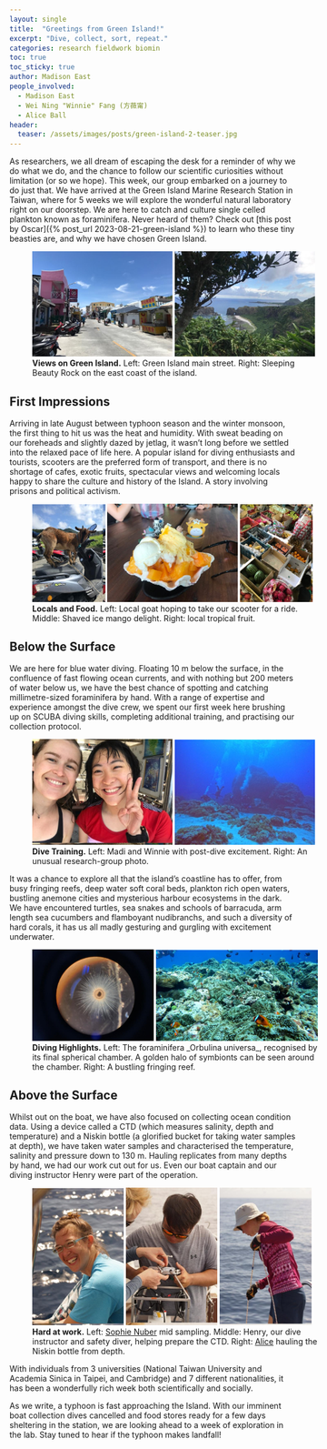 ```yaml
---
layout: single
title:  "Greetings from Green Island!"
excerpt: "Dive, collect, sort, repeat."
categories: research fieldwork biomin
toc: true
toc_sticky: true
author: Madison East
people_involved:
  - Madison East
  - Wei Ning "Winnie" Fang (方薇甯)
  - Alice Ball
header:
  teaser: /assets/images/posts/green-island-2-teaser.jpg
---
```


As researchers, we all dream of escaping the desk for a reminder of why we do what we do, and the chance to follow our scientific curiosities without limitation (or so we hope). This week, our group embarked on a journey to do just that. We have arrived at the Green Island Marine Research Station in Taiwan, where for 5 weeks we will explore the wonderful natural laboratory right on our doorstep. We are here to catch and culture single celled plankton known as foraminifera. Never heard of them? Check out [this post by Oscar]({% post_url 2023-08-21-green-island %}) to learn who these tiny beasties are, and why we have chosen Green Island.

<figure style="width: 100%" class="align-center">
  <img src="/assets/images/posts/green-island-2-firstimpressions-1.jpg" alt="Madi and Winnie excited about diving." style="width:49%">
  <img src="/assets/images/posts/green-island-2-firstimpressions-2.jpg" alt="A group photo of divers underwater." style="width:49%">
  <figcaption>
  <strong> Views on Green Island.</strong> Left: Green Island main street. Right: Sleeping Beauty Rock on the east coast of the island.
  </figcaption>
</figure>

## First Impressions

Arriving in late August between typhoon season and the winter monsoon, the first thing to hit us was the heat and humidity. With sweat beading on our foreheads and slightly dazed by jetlag, it wasn’t long before we settled into the relaxed pace of life here. A popular island for diving enthusiasts and tourists, scooters are the preferred form of transport, and there is no shortage of cafes, exotic fruits, spectacular views and welcoming locals happy to share the culture and history of the Island. A story involving prisons and political activism.

<figure style="width: 100%" class="align-center">
  <img src="/assets/images/posts/green-island-2-firstimpressions-3.jpg" alt="Madi and Winnie excited about diving." style="width:25.5%">
  <img src="/assets/images/posts/green-island-2-firstimpressions-4.jpg" alt="A group photo of divers underwater." style="width:45.54%">
  <img src="/assets/images/posts/green-island-2-firstimpressions-5.jpg" alt="A group photo of divers underwater." style="width:25.5%">
  <figcaption>
  <strong> Locals and Food.</strong> Left: Local goat hoping to take our scooter for a ride. Middle: Shaved ice mango delight. Right: local tropical fruit.
  </figcaption>
</figure>

## Below the Surface

We are here for blue water diving. Floating 10 m below the surface, in the confluence of fast flowing ocean currents, and with nothing but 200 meters of water below us, we have the best chance of spotting and catching millimetre-sized foraminifera by hand. With a range of expertise and experience amongst the dive crew, we spent our first week here brushing up on SCUBA diving skills, completing additional training, and practising our collection protocol.

<figure style="width: 100%" class="align-center">
  <img src="/assets/images/posts/green-island-2-diving-1.jpg" alt="Madi and Winnie excited about diving." style="width:49%">
  <img src="/assets/images/posts/green-island-2-diving-2.jpg" alt="A group photo of divers underwater." style="width:49%">
  <figcaption>
  <strong>Dive Training.</strong> Left: Madi and Winnie with post-dive excitement. Right: An unusual research-group photo.
  </figcaption>
</figure>

It was a chance to explore all that the island’s coastline has to offer, from busy fringing reefs, deep water soft coral beds, plankton rich open waters, bustling anemone cities and mysterious harbour ecosystems in the dark. We have encountered turtles, sea snakes and schools of barracuda, arm length sea cucumbers and flamboyant nudibranchs, and such a diversity of hard corals, it has us all madly gesturing and gurgling with excitement underwater.

<figure style="width: 100%" class="align-center">
  <img src="/assets/images/posts/green-island-2-diving-3.jpg" alt="Madi and Winnie excited about diving." style="width:42.5%">
  <img src="/assets/images/posts/green-island-2-diving-4.jpg" alt="A group photo of divers underwater." style="width:56.5%">
  <figcaption>
  <strong>Diving Highlights.</strong>  Left: The foraminifera _Orbulina universa_, recognised by its final spherical chamber. A golden halo of symbionts can be seen around the chamber. Right: A bustling fringing reef.
  </figcaption>
</figure>

## Above the Surface

Whilst out on the boat, we have also focused on collecting ocean condition data. Using a device called a CTD (which measures salinity, depth and temperature) and a Niskin bottle (a glorified bucket for taking water samples at depth), we have taken water samples and characterised the temperature, salinity and pressure down to 130 m. Hauling replicates from many depths by hand, we had our work cut out for us. Even our boat captain and our diving instructor Henry were part of the operation.

<figure style="width: 100%" class="align-center">
  <img src="/assets/images/posts/green-island-2-boat-1.jpg" alt="Madi and Winnie excited about diving." style="width:32%">
  <img src="/assets/images/posts/green-island-2-boat-2.jpg" alt="A group photo of divers underwater." style="width:32%">
  <img src="/assets/images/posts/green-island-2-boat-3.jpg" alt="A group photo of divers underwater." style="width:32%">
  <figcaption>
  <strong> Hard at work.</strong> Left: <a href="http://eng.gl.ntu.edu.tw/index.php/about-us/faculty/visiting-research-fellows/item/456-sophie-nuber%E2%80%A8%E2%80%A8">Sophie Nuber</a> mid sampling. Middle: Henry, our dive instructor and safety diver, helping prepare the CTD. Right: <a href="{% link _people/2023-Alice-Ball.md %}">Alice</a> hauling the Niskin bottle from depth.
  </figcaption>
</figure>

With individuals from 3 universities (National Taiwan University and Academia Sinica in Taipei, and Cambridge) and 7 different nationalities, it has been a wonderfully rich week both scientifically and socially.

As we write, a typhoon is fast approaching the Island. With our imminent boat collection dives cancelled and food stores ready for a few days sheltering in the station, we are looking ahead to a week of exploration in the lab. Stay tuned to hear if the typhoon makes landfall!